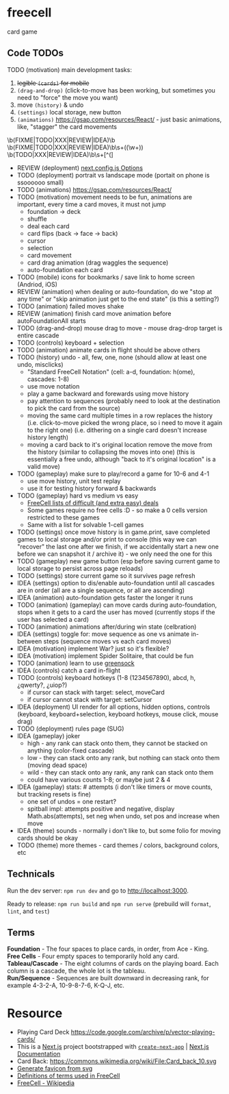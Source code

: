 # freecell

card game

## Code TODOs

TODO (motivation) main development tasks:

1. ~~legible `(cards)` for mobile~~
1. `(drag-and-drop)` (click-to-move has been working, but sometimes you need to "force" the move you want)
1. move `(history)` & undo
1. `(settings)` local storage, new button
1. `(animations)` https://gsap.com/resources/React/ - just basic animations, like, "stagger" the card movements

\b(FIXME|TODO|XXX|REVIEW|IDEA)\b
\b(FIXME|TODO|XXX|REVIEW|IDEA)\b\s+\((\w+)\)
\b(TODO|XXX|REVIEW|IDEA)\b\s+[^(]

- REVIEW (deployment) [next.config.js Options](https://nextjs.org/docs/app/api-reference/next-config-js)
- TODO (deployment) portrait vs landscape mode (portait on phone is ssoooooo small)
- TODO (animations) https://gsap.com/resources/React/
- TODO (motivation) movement needs to be fun, animations are important, every time a card moves, it must not jump
  - foundation -> deck
  - shuffle
  - deal each card
  - card flips (back -> face -> back)
  - cursor
  - selection
  - card movement
  - card drag animation (drag waggles the sequence)
  - auto-foundation each card
- TODO (mobile) icons for bookmarks / save link to home screen (Andriod, iOS)
- REVIEW (animation) when dealing or auto-foundation, do we "stop at any time" or "skip animation just get to the end state" (is this a setting?)
- TODO (animation) failed moves shake
- REVIEW (animation) finish card move animation before autoFoundationAll starts
- TODO (drag-and-drop) mouse drag to move - mouse drag-drop target is entire cascade
- TODO (controls) keyboard + selection
- TODO (animation) animate cards in flight should be above others
- TODO (history) undo - all, few, one, none (should allow at least one undo, misclicks)
  - "Standard FreeCell Notation" (cell: a-d, foundation: h(ome), cascades: 1-8)
  - use move notation
  - play a game backward and forewards using move history
  - pay attention to sequences (probably need to look at the destination to pick the card from the source)
  - moving the same card multiple times in a row replaces the history (i.e. click-to-move picked the wrong place, so i need to move it again to the right one) (i.e. dithering on a single card doesn't increase history length)
  - moving a card back to it's original location remove the move from the history (similar to collapsing the moves into one) (this is essentially a free undo, although "back to it's original location" is a valid move)
- TODO (gameplay) make sure to play/record a game for 10-6 and 4-1
  - use move history, unit test replay
  - use it for testing history forward & backwards
- TODO (gameplay) hard vs medium vs easy
  - [FreeCell lists of difficult (and extra easy) deals](https://www.solitairelaboratory.com/fclists.html)
  - Some games require no free cells :D - so make a 0 cells version restricted to these games
  - Same with a list for solvable 1-cell games
- TODO (settings) once move history is in game.print, save completed games to local storage and/or print to console (this way we can "recover" the last one after we finish, if we accidentally start a new one before we can snapshot it / archive it) - we only need the one for this
- TODO (gameplay) new game button (esp before saving current game to local storage to persist across page reloads)
- TODO (settings) store current game so it survives page refresh
- IDEA (settings) option to dis/enable auto-foundation until all cascades are in order (all are a single sequence, or all are ascending)
- IDEA (animation) auto-foundation gets faster the longer it runs
- TODO (animation) (gameplay) can move cards during auto-foundation, stops when it gets to a card the user has moved (currently stops if the user has selected a card)
- TODO (animation) animations after/during win state (celbration)
- IDEA (settings) toggle for: move sequence as one vs animate in-between steps (sequence moves vs each card moves)
- IDEA (motivation) implement War? just so it's flexible?
- IDEA (motivation) implement Spider Solitaire, that could be fun
- TODO (animation) learn to use [greensock](https://css-tricks.com/how-to-animate-on-the-web-with-greensock/)
- IDEA (controls) catch a card in-flight
- TODO (controls) keyboard hotkeys (1-8 (1234567890), abcd, h, ¿qwerty?, ¿uiop?)
  - if cursor can stack with target: select, moveCard
  - if cursor cannot stack with target: setCursor
- IDEA (deployment) UI render for all options, hidden options, controls (keyboard, keyboard+selection, keyboard hotkeys, mouse click, mouse drag)
- TODO (deployment) rules page (SUG)
- IDEA (gameplay) joker
  - high - any rank can stack onto them, they cannot be stacked on anything (color-fixed cascade)
  - low - they can stack onto any rank, but nothing can stack onto them (moving dead space)
  - wild - they can stack onto any rank, any rank can stack onto them
  - could have various counts 1-8; or maybe just 2 & 4
- IDEA (gameplay) stats: # attempts (i don't like timers or move counts, but tracking resets is fine)
  - one set of undos = one restart?
  - spitball impl: attempts positive and negative, display Math.abs(attempts), set neg when undo, set pos and increase when move
- IDEA (theme) sounds - normally i don't like to, but some folio for moving cards should be okay
- TODO (theme) more themes - card themes / colors, background colors, etc

## Technicals

Run the dev server: `npm run dev` and go to [http://localhost:3000](http://localhost:3000).

Ready to release: `npm run build` and `npm run serve` (prebuild will `format`, `lint`, and `test`)

## Terms

**Foundation** - The four spaces to place cards, in order, from Ace - King. \
**Free Cells** - Four empty spaces to temporarily hold any card. \
**Tableau/Cascade** - The eight columns of cards on the playing board. Each column is a cascade, the whole lot is the tableau. \
**Run/Sequence** - Sequences are built downward in decreasing rank, for example 4-3-2-A, 10-9-8-7-6, K-Q-J, etc.

# Resource

- Playing Card Deck https://code.google.com/archive/p/vector-playing-cards/
- This is a [Next.js](https://nextjs.org/) project bootstrapped with [`create-next-app`](https://github.com/vercel/next.js/tree/canary/packages/create-next-app) | [Next.js Documentation](https://nextjs.org/docs)
- Card Back: https://commons.wikimedia.org/wiki/File:Card_back_10.svg
- [Generate favicon from svg](https://svg2ico.com/)
- [Definitions of terms used in FreeCell](https://mobilityware.helpshift.com/hc/en/12-freecell/faq/3459-definitions-of-terms-used-in-freecell/)
- [FreeCell - Wikipedia](https://en.wikipedia.org/wiki/FreeCell)
